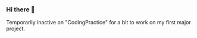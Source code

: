 ### Hi there 👋

Temporarily inactive on "CodingPractice" for a bit to work on my first major project.

